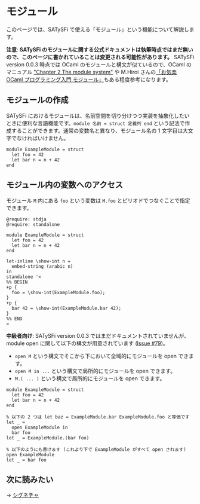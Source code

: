 # モジュール

このページでは、SATySFi で使える「モジュール」という機能について解説します。

<div class="box-note" markdown="1">

**注意**: **SATySFi のモジュールに関する公式ドキュメントは執筆時点ではまだ無いので、このページに書かれていることは変更される可能性があります。** SATySFi version 0.0.3 時点では OCaml のモジュールと構文が似ているので、OCaml のマニュアル ["Chapter 2  The module system"](https://caml.inria.fr/pub/docs/manual-ocaml/moduleexamples.html) や M.Hiroi さんの[「お気楽 OCaml プログラミング入門 モジュール」](http://www.geocities.jp/m_hiroi/func/ocaml09.html)もある程度参考になります。

</div>

## モジュールの作成

SATySFi におけるモジュールは、名前空間を切り分けつつ実装を抽象化したいときに便利な言語機能です。`module 名前 = struct 定義列 end` という記法で作成することができます。通常の変数名と異なり、モジュール名の 1 文字目は大文字でなければいけません。

```{.satysfi eval="type-check-only"}
module ExampleModule = struct
  let foo = 42
  let bar n = n + 42
end
```

## モジュール内の変数へのアクセス

モジュール `M` 内にある `foo` という変数は `M.foo` とピリオドでつなぐことで指定できます。

```satysfi
@require: stdja
@require: standalone

module ExampleModule = struct
  let foo = 42
  let bar n = n + 42
end

let-inline \show-int n =
  embed-string (arabic n)
in
standalone '<
%% BEGIN
+p {
  foo = \show-int(ExampleModule.foo);
}
+p {
  bar 42 = \show-int(ExampleModule.bar 42);
}
%% END
>
```

<div class="box-note" markdown="1">

**中級者向け**: SATySFi version 0.0.3 ではまだドキュメントされていませんが、module open に関して以下の構文が用意されています ([Issue #79](https://github.com/gfngfn/SATySFi/issues/79))。

* `open M` という構文でそこから下において全域的にモジュールを open できます。
* `open M in ...` という構文で局所的にモジュールを open できます。
* `M.( ... )` という構文で局所的にモジュールを open できます。

```{.satysfi eval="type-check-only"}
module ExampleModule = struct
  let foo = 42
  let bar n = n + 42
end

% 以下の 2 つは let baz = ExampleModule.bar ExampleModule.foo と等価です
let _ =
  open ExampleModule in
  bar foo
let _ = ExampleModule.(bar foo)

% 以下のようにも書けます (これより下で ExampleModule がすべて open されます)
open ExampleModule
let _ = bar foo
```

</div>

## 次に読みたい

→ [シグネチャ](programming-signature.html)
